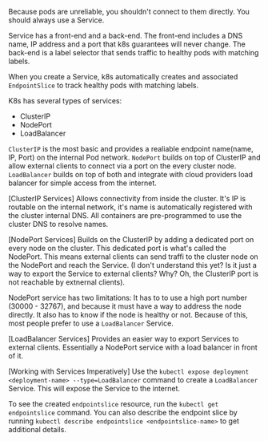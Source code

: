 Because pods are unreliable, you shouldn't connect to them directly. You should always use a Service.

Service has a front-end and a back-end. The front-end includes a DNS name, IP address and a port that k8s guarantees will never change. The back-end is a label selector that sends traffic to healthy pods with matching labels.

When you create a Service, k8s automatically creates and associated `EndpointSlice` to track healthy pods with matching labels.

K8s has several types of services:
- ClusterIP
- NodePort
- LoadBalancer

`ClusterIP` is the most basic and provides a realiable endpoint name(name, IP, Port) on the internal Pod network.
`NodePort` builds on top  of ClusterIP and allow external clients to connect via a port on the every cluster node.
`LoadBalancer` builds on top of both and integrate with cloud providers load balancer for simple access from the internet.

[ClusterIP Services]
Allows connectivity from inside the cluster. It's IP is routable on the internal network, it's name is automatically registered with the cluster internal DNS. All containers are pre-programmed to use the cluster DNS to resolve names.

[NodePort Services]
Builds on the ClusterIP by adding a dedicated port on every node on the cluster. This dedicated port is what's called the NodePort. This means external clients can send traffi to the cluster node on the NodePort and reach the Service. (I don't understand this yet? Is it just a way to export the Service to external clients? Why? Oh, the ClusterIP port is not reachable by extnernal clients).

NodePort service has two limitations: It has to to use a high port number (30000 - 32767), and because it must have a way to address the node directly. It also has to know if the node is healthy or not. Because of this, most people prefer to use a `LoadBalancer` Service.

[LoadBalancer Services]
Provides an easier way to export Services to external clients. Essentially a NodePort service with a load balancer in front of it.

[Working with Services Imperatively]
Use the `kubectl expose deployment <deployment-name> --type=LoadBalancer` command to create a `LoadBalancer` Service. This will expose the Service to the internet. 

To see the created `endpointslice` resource, run the `kubectl get endpointslice` command. You can also describe the endpoint slice by running `kubectl describe endpointslice <endpointslice-name>` to get additional details.
